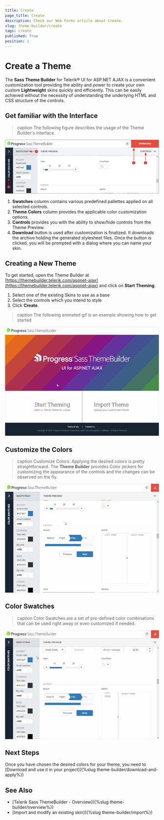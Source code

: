 ```yaml
---
title: Create
page_title: Create
description: Check our Web Forms article about Create.
slug: theme-builder/create
tags: create
published: True
position: 1
---
```


# Create a Theme

The **Sass Theme Builder** for Telerik® UI for ASP.NET AJAX is a convenient customization tool providing the ability and power to create your own custom **Lightweight** skins quickly and efficiently. This can be easily achieved without the necessity of understanding the underlying HTML and CSS structure of the controls.

## Get familiar with the Interface

>caption The following figure describes the usage of the Theme Builder's interface.

![Interface](images/theme-builder-create-interface.png)

1. **Swatches** column contains various predefined pallettes applied on all selected controls.
2. **Theme Colors** column provides the applicable color customization options.
3. **Controls** provides you with the ability to show/hide controls from the Theme Preview.
4. **Download** button is used after customization is finalized. It downloads the archive holding the generated stylesheet files. Once the button is clicked, you will be prompted with a dialog where you can name your skin.

## Creating a New Theme

To get started, open the Theme Builder at [https://themebuilder.telerik.com/aspnet-ajax](https://themebuilder.telerik.com/aspnet-ajax) and click on **Start Theming**.

1. Select one of the existing Skins to use as a base
2. Select the controls which you intend to style
3. Click **Create**.

>caption The following animated gif is an example showing how to get started

![Start Theming](images/theme-builder-create-start-theming.gif)

## Customize the Colors

>caption Customize Colors: Applying the desired colors is pretty straightforward. The **Theme Builder** provides Color pickers for customizing the appearance of the controls and the changes can be observed on the fly.

![Changing Colors](images/theme-builder-create-changing-colors.gif)


## Color Swatches

>caption Color Swatches are a set of pre-defined color combinations that can be used right away or even customized if needed.

![Color Swatches](images/theme-builder-create-color-swatches.gif)

## Next Steps
Once you have chosen the desired colors for your theme, you need to [Download and use it in your project]({%slug theme-builder/download-and-apply%})

## See Also
* [Telerik Sass ThemeBuilder - Overview]({%slug theme-builder/overview%})
* [Import and modify an existing skin]({%slug theme-builder/import%})
